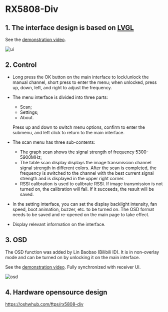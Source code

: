 # RX5808-Div
## 1. The interface design is based on [LVGL](https://github.com/lvgl/lvgl)

See the [demonstration video](https://www.bilibili.com/video/BV1yr4y1371b).

![ui](https://user-images.githubusercontent.com/66466560/218503938-571cd1fa-2c89-4279-a6aa-281c7fcf8234.jpeg)

## 2. Control
- Long press the OK button on the main interface to lock/unlock the manual channel, short press to enter the menu; when unlocked, press up, down, left, and right to adjust the frequency.
- The menu interface is divided into three parts:
  - Scan;
  - Settings;
  - About.

  Press up and down to switch menu options, confirm to enter the submenu, and left click to return to the main interface.
  
- The scan menu has three sub-contents:
  - The graph scan shows the signal strength of frequency 5300-5900MHz;
  - The table scan display displays the image transmission channel signal strength in different colors. After the scan is completed, the frequency is switched to the channel with the best current signal strength and is displayed in the upper right corner.
  - RSSI calibration is used to calibrate RSSI. If image transmission is not turned on, the calibration will fail. If it succeeds, the result will be saved.

- In the setting interface, you can set the display backlight intensity, fan speed, boot animation, buzzer, etc. to be turned on. The OSD format needs to be saved and re-opened on the main page to take effect.

- Display relevant information on the interface.

 

## 3. OSD

The OSD function was added by Lin Baobao (Bilibili ID). It is in non-overlay mode and can be turned on by unlocking it on the main interface.

See the [demonstration video](https://www.bilibili.com/video/BV1ya411g78U).
Fully synchronized with receiver UI.

![osd](https://user-images.githubusercontent.com/66466560/218504602-102e7fe0-b935-48ca-be9e-f459200034c8.jpg)


## 4. Hardware opensource design
https://oshwhub.com/ftps/rx5808-div
